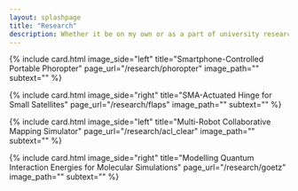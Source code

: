 ```yaml
---
layout: splashpage
title: "Research"
description: Whether it be on my own or as a part of university research labs, I have been conducting research since high school. Here are the research groups and projects that I've worked on.
---
```


{% include card.html image_side="left" title="Smartphone-Controlled Portable Phoropter" page_url="/research/phoropter" image_path="" subtext="" %}

{% include card.html image_side="right" title="SMA-Actuated Hinge for Small Satellites" page_url="/research/flaps" image_path="" subtext="" %}

{% include card.html image_side="left" title="Multi-Robot Collaborative Mapping Simulator" page_url="/research/acl_clear" image_path="" subtext="" %}

{% include card.html image_side="right" title="Modelling Quantum Interaction Energies for Molecular Simulations" page_url="/research/goetz" image_path="" subtext="" %}